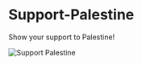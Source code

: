 # Support-Palestine
Show your support to Palestine!

![Support Palestine](https://img.shields.io/badge/Support-Palestine-009639?style=flat&logo=data%3Aimage%2Fsvg%2Bxml%3Bbase64%2CPD94bWwgdmVyc2lvbj0iMS4wIiBlbmNvZGluZz0iVVRGLTgiPz48c3ZnIHhtbG5zPSJodHRwOi8vd3d3LnczLm9yZy8yMDAwL3N2ZyIgd2lkdGg9IjEyMDAiIGhlaWdodD0iNjAwIiB2aWV3Qm94PSIwIDAgNiAzIj48cmVjdCBmaWxsPSIjMDA5NjM5IiB3aWR0aD0iNiIgaGVpZ2h0PSIzIi8%2BPHJlY3QgZmlsbD0iI0ZGRiIgd2lkdGg9IjYiIGhlaWdodD0iMiIvPjxyZWN0IHdpZHRoPSI2IiBoZWlnaHQ9IjEiLz48cGF0aCBmaWxsPSIjRUQyRTM4IiBkPSJNMCwwbDIsMS41TDAsM1oiLz48L3N2Zz4%3D&color=ed2e38)
